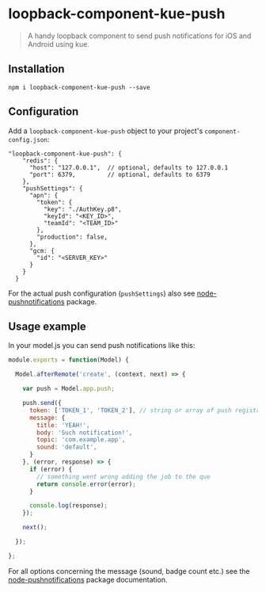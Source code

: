 # loopback-component-kue-push

> A handy loopback component to send push notifications for iOS and Android using kue.

## Installation

````
npm i loopback-component-kue-push --save
````

## Configuration

Add a ``loopback-component-kue-push`` object to your project's ``component-config.json``:

````
"loopback-component-kue-push": {
    "redis": {
      "host": "127.0.0.1",  // optional, defaults to 127.0.0.1
      "port": 6379,         // optional, defaults to 6379
    },
    "pushSettings": {
      "apn": {
        "token": {
          "key": "./AuthKey.p8",
          "keyId": "<KEY_ID>",
          "teamId": "<TEAM_ID>"
        },
        "production": false,
      },
      "gcm: {
        "id": "<SERVER_KEY>"
      }
    }
  }
````

For the actual push configuration (``pushSettings``) also see [node-pushnotifications](https://www.npmjs.com/package/node-pushnotifications) package.

## Usage example

In your model.js you can send push notifications like this:

````javascript
module.exports = function(Model) {

  Model.afterRemote('create', (context, next) => {

    var push = Model.app.push;

    push.send({
      token: ['TOKEN_1', 'TOKEN_2'], // string or array of push registration tokens
      message: {
        title: 'YEAH!',
        body: 'Such notification!',
        topic: 'com.example.app',
        sound: 'default',
      }
    }, (error, response) => {
      if (error) {
        // something went wrong adding the job to the que
        return console.error(error);
      }

      console.log(response);
    });

    next();

  });

};
````

For all options concerning the message (sound, badge count etc.) see the [node-pushnotifications](https://www.npmjs.com/package/node-pushnotifications) package documentation.